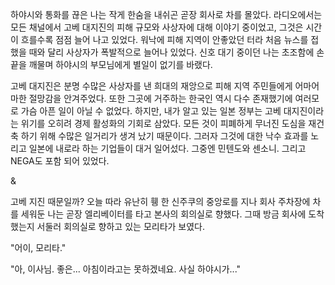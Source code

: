 하야시와 통화를 끊은 나는 작게 한숨을 내쉬곤 곧장 회사로 차를 몰았다. 
라디오에서는 모든 채널에서 고베 대지진의 피해 규모와 사상자에 대해 이야기 중이었고, 그것은 시간이 흐를수록 점점 늘어 나고 있었다. 
워낙에 피해 지역이 안좋았던 터라 처음 뉴스를 접했을 때와 달리 사상자가 폭발적으로 늘어나 있었다. 
신호 대기 중이던 나는 초조함에 손 끝을 깨물며 하야시의 부모님에게 별일이 없기를 바랬다. 

고베 대지진은 분명 수많은 사상자를 낸 희대의 재앙으로 피해 지역 주민들에게 어마어마한 절망감을 안겨주었다. 또한 그곳에 거주하는 한국인 역시 다수 존재했기에 여러모로 가슴 아픈 일이 아닐 수 없었다. 
하지만, 내가 알고 있는 일본 정부는 고베 대지진이라는 위기를 오히려 경제 활성화의 기회로 삼았다. 
모든 것이 피폐하게 무너진 도심을 재건축 하기 위해 수많은 일거리가 생겨 났기 때문이다. 그러자 그것에 대한 낙수 효과를 노리고 일본에 내로라 하는 기업들이 대거 일어섰다. 
그중엔 민텐도와 센소니. 그리고 NEGA도 포함 되어 있었다. 

& 

고베 지진 때문일까? 오늘 따라 유난히 휑 한 신주쿠의 중앙로를 지나 회사 주차장에 차를 세워둔 나는 곧장 엘리베이터를 타고 본사의 회의실로 향했다. 
그때 방금 회사에 도착했는지 서둘러 회의실로 향하고 있는 모리타가 보였다. 

"어이, 모리타." 

"아, 이사님. 좋은... 아침이라고는 못하겠네요. 사실 하야시가..." 